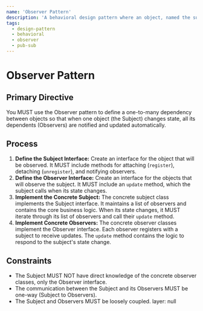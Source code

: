 ```yaml
---
name: 'Observer Pattern'
description: 'A behavioral design pattern where an object, named the subject, maintains a list of its dependents, called observers, and notifies them automatically of any state changes.'
tags:
  - design-pattern
  - behavioral
  - observer
  - pub-sub
---
```


# Observer Pattern

## Primary Directive

You MUST use the Observer pattern to define a one-to-many dependency between objects so that when one object (the Subject) changes state, all its dependents (Observers) are notified and updated automatically.

## Process

1.  **Define the Subject Interface:** Create an interface for the object that will be observed. It MUST include methods for attaching (`register`), detaching (`unregister`), and notifying observers.
2.  **Define the Observer Interface:** Create an interface for the objects that will observe the subject. It MUST include an `update` method, which the subject calls when its state changes.
3.  **Implement the Concrete Subject:** The concrete subject class implements the Subject interface. It maintains a list of observers and contains the core business logic. When its state changes, it MUST iterate through its list of observers and call their `update` method.
4.  **Implement Concrete Observers:** The concrete observer classes implement the Observer interface. Each observer registers with a subject to receive updates. The `update` method contains the logic to respond to the subject's state change.

## Constraints

- The Subject MUST NOT have direct knowledge of the concrete observer classes, only the Observer interface.
- The communication between the Subject and its Observers MUST be one-way (Subject to Observers).
- The Subject and Observers MUST be loosely coupled.
layer: null
